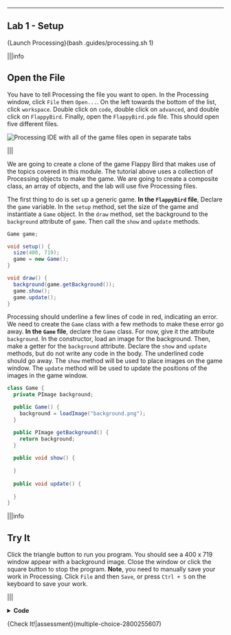 ----------

## Lab 1 - Setup

{Launch Processing}(bash .guides/processing.sh 1)

|||info
## Open the File
You have to tell Processing the file you want to open. In the Processing window, click `File` then `Open...`. On the left towards the bottom of the list, click `workspace`. Double click on `code`, double click on `advanced`, and double click on `FlappyBird`. Finally, open the `FlappyBird.pde` file. This should open five different files.

![Processing IDE with all of the game files open in separate tabs](.guides/img/advanced/files.png)

|||

We are going to create a clone of the game Flappy Bird that makes use of the topics covered in this module. The tutorial above uses a collection of Processing objects to make the game. We are going to create a composite class, an array of objects, and the lab will use five Processing files.

The first thing to do is set up a generic game. **In the `FlappyBird` file**, Declare the `game` variable. In the `setup` method, set the size of the game and instantiate a `Game` object. In the `draw` method, set the background to the `background` attribute of `game`. Then call the `show` and `update` methods.

```java
Game game;

void setup() {
  size(400, 719);
  game = new Game();
}

void draw() {
  background(game.getBackground());
  game.show();
  game.update();
}
```

Processing should underline a few lines of code in red, indicating an error. We need to create the `Game` class with a few methods to make these error go away. **In the `Game` file**, declare the `Game` class. For now, give it the attribute `background`. In the constructor, load an image for the background. Then, make a getter for the `background` attribute. Declare the `show` and `update` methods, but do not write any code in the body. The underlined code should go away. The `show` method will be used to place images on the game window. The `update` method will be used to update the positions of the images in the game window.

```java
class Game {
  private PImage background;

  public Game() {
    background = loadImage("background.png");
  }

  public PImage getBackground() {
    return background;
  }
  
  public void show() {
    
  }
  
  public void update() {
    
  }
}
```

|||info
## Try It
Click the triangle button to run you program. You should see a 400 x 719 window appear with a background image. Close the window or click the square button to stop the program. **Note**, you need to manually save your work in Processing. Click `File` and then `Save`, or press `Ctrl + S` on the keyboard to save your work.

|||

<details>
  <summary><strong>Code</strong></summary>
  Your code should look like this:
  
  ### `FlappyBird` File
  
  ```java
  Game game;

  void setup() {
    size(400, 719);
    game = new Game();
  }

  void draw() {
    background(game.getBackground());
    game.show();
    game.update();
  }
  ```
  
  ### `Game` File
  
  ```java
  class Game {
    private PImage background;

    public Game() {
      background = loadImage("background.png");
    }

    public PImage getBackground() {
      return background;
    }

    public void show() {

    }

    public void update() {

    }
  }
  ```
  
</details>

{Check It!|assessment}(multiple-choice-2800255607)
